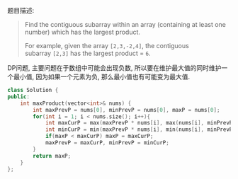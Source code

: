 题目描述:

> Find the contiguous subarray within an array (containing at least one number) which has the largest product.
>
> For example, given the array `[2,3,-2,4]`,
> the contiguous subarray `[2,3]` has the largest product = `6`.

DP问题, 主要问题在于数组中可能会出现负数, 所以要在维护最大值的同时维护一个最小值, 因为如果一个元素为负, 那么最小值也有可能变为最大值.

```c++
class Solution {
public:
    int maxProduct(vector<int>& nums) {
        int maxPrevP = nums[0], minPrevP = nums[0], maxP = nums[0];
        for(int i = 1; i < nums.size(); i++){
            int maxCurP = max(maxPrevP * nums[i], max(nums[i], minPrevP * nums[i]));
            int minCurP = min(maxPrevP * nums[i], min(nums[i], minPrevP * nums[i]));
            if(maxP < maxCurP) maxP = maxCurP;
            maxPrevP = maxCurP, minPrevP = minCurP;
        }
        return maxP;
    }
};
```

